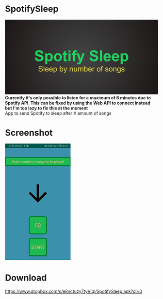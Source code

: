# SpotifySleep
![feature-graphic](Spotify-Sleep-feature-graphic.png?raw=true "Title")
**Currently it's only possible to listen for a maximum of 6 minutes due to Spotify API. This can be fixed by using the Web API to connect instead but I'm too lazy to fix this at the moment**  
App to send Spotify to sleep after X amount of songs  
# Screenshot
![Image of app](Screenshot_v1.1.jpg?raw=true "Title")

# Download
https://www.dropbox.com/s/e8nctuzy7tye1ql/SpotifySleep.apk?dl=0
